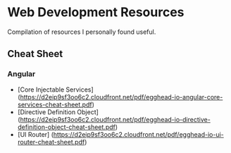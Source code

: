 # Web Development Resources
Compilation of resources I personally found useful.

## Cheat Sheet

### Angular

- [Core Injectable Services] (https://d2eip9sf3oo6c2.cloudfront.net/pdf/egghead-io-angular-core-services-cheat-sheet.pdf)
- [Directive Definition Object] (https://d2eip9sf3oo6c2.cloudfront.net/pdf/egghead-io-directive-definition-object-cheat-sheet.pdf)
- [UI Router] (https://d2eip9sf3oo6c2.cloudfront.net/pdf/egghead-io-ui-router-cheat-sheet.pdf)
